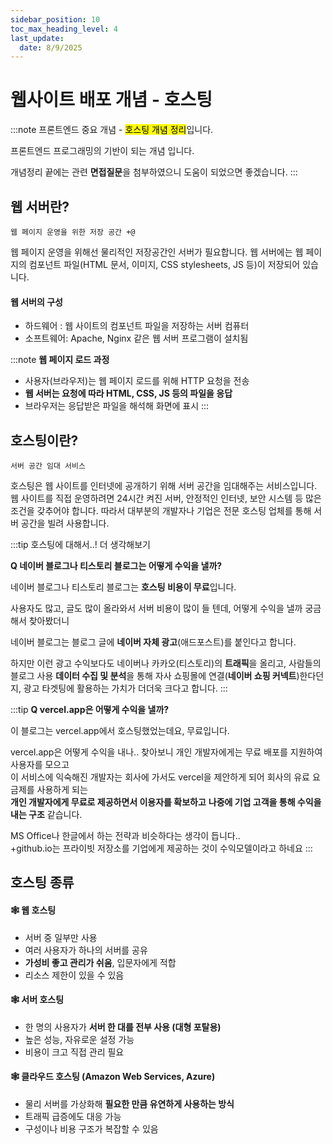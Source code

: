 ```yaml
---
sidebar_position: 10
toc_max_heading_level: 4
last_update:
  date: 8/9/2025
---
```


# 웹사이트 배포 개념 - 호스팅

:::note
프론트엔드 중요 개념 - <mark>호스팅 개념 정리</mark>입니다.

프론트엔드 프로그래밍의 기반이 되는 개념 입니다.

개념정리 끝에는 관련 **면접질문**을 첨부하였으니 도움이 되었으면 좋겠습니다.
:::


## 웹 서버란?
`웹 페이지 운영을 위한 저장 공간 +@`

웹 페이지 운영을 위해선 물리적인 저장공간인 서버가 필요합니다. 웹 서버에는 웹 페이지의 컴포넌트 파일(HTML 문서, 이미지, CSS stylesheets, JS 등)이 저장되어 있습니다.

#### 웹 서버의 구성

- 하드웨어 : 웹 사이트의 컴포넌트 파일을 저장하는 서버 컴퓨터
- 소프트웨어: Apache, Nginx 같은 웹 서버 프로그램이 설치됨


:::note
**웹 페이지 로드 과정**
- 사용자(브라우저)는 웹 페이지 로드를 위해 HTTP 요청을 전송
- **웹 서버는 요청에 따라 HTML, CSS, JS 등의 파일을 응답**
- 브라우저는 응답받은 파일을 해석해 화면에 표시
:::


## 호스팅이란?
`서버 공간 임대 서비스`

호스팅은 웹 사이트를 인터넷에 공개하기 위해 서버 공간을 임대해주는 서비스입니다. 웹 사이트를 직접 운영하려면 24시간 켜진 서버, 안정적인 인터넷, 보안 시스템 등 많은 조건을 갖추어야 합니다. 따라서 대부분의 개발자나 기업은 전문 호스팅 업체를 통해 서버 공간을 빌려 사용합니다.

:::tip
호스팅에 대해서..! 더 생각해보기

**Q 네이버 블로그나 티스토리 블로그는 어떻게 수익을 낼까?**

네이버 블로그나 티스토리 블로그는 **호스팅 비용이 무료**입니다.

사용자도 많고, 글도 많이 올라와서 서버 비용이 많이 들 텐데, 어떻게 수익을 낼까 궁금해서 찾아봤더니 

네이버 블로그는 블로그 글에 **네이버 자체 광고**(애드포스트)를 붙인다고 합니다.

하지만 이런 광고 수익보다도 네이버나 카카오(티스토리)의 **트래픽**을 올리고, 사람들의 블로그 사용 **데이터 수집 및 분석**을 통해 자사 쇼핑몰에 연결(**네이버 쇼핑 커넥트**)한다던지, 광고 타겟팅에 활용하는 가치가 더더욱 크다고 합니다.
:::

:::tip
**Q vercel.app은 어떻게 수익을 낼까?**

이 블로그는 vercel.app에서 호스팅했었는데요, 무료입니다.

vercel.app은 어떻게 수익을 내나.. 찾아보니 개인 개발자에게는 무료 배포를 지원하여 사용자를 모으고  
이 서비스에 익숙해진 개발자는 회사에 가서도 vercel을 제안하게 되어 회사의 유료 요금제를 사용하게 되는  
**개인 개발자에게 무료로 제공하면서 이용자를 확보하고** **나중에 기업 고객을 통해 수익을 내는 구조** 같습니다.

MS Office나 한글에서 하는 전략과 비슷하다는 생각이 듭니다..  
+github.io는 프라이빗 저장소를 기업에게 제공하는 것이 수익모델이라고 하네요
:::


## 호스팅 종류

#### 🕸 웹 호스팅

- 서버 중 일부만 사용
- 여러 사용자가 하나의 서버를 공유
- **가성비 좋고 관리가 쉬움**, 입문자에게 적합
- 리소스 제한이 있을 수 있음

#### 🕸 서버 호스팅

- 한 명의 사용자가 **서버 한 대를 전부 사용 (대형 포탈용)**
- 높은 성능, 자유로운 설정 가능
- 비용이 크고 직접 관리 필요

#### 🕸 클라우드 호스팅 (Amazon Web Services, Azure)

- 물리 서버를 가상화해 **필요한 만큼 유연하게 사용하는 방식**
- 트래픽 급증에도 대응 가능
- 구성이나 비용 구조가 복잡할 수 있음